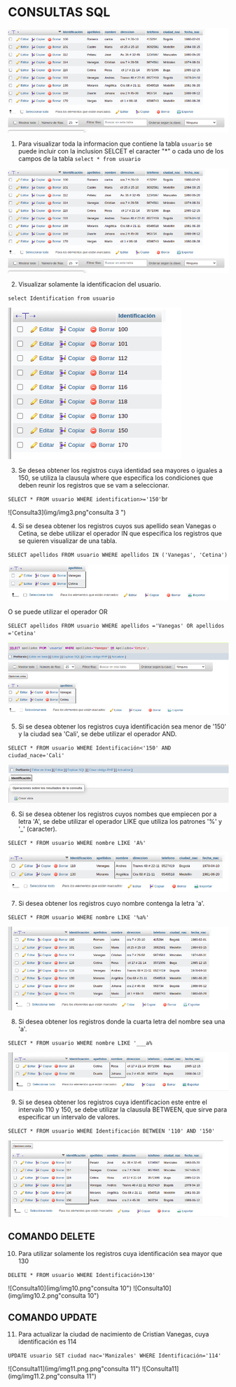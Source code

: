 # CONSULTAS SQL

![tabla_usuario](img/img1.png "Tabla usuario")

1. Para visualizar toda la informacion que contiene la tabla `usuario` se puede incluir con la inclusion SELCET el caracter "*" o cada uno de los campos de la tabla
`select * from usuario`

![consulta1](img/img1.png "consulta 1")

2. Visualizar solamente la identificacion del usuario.

`select Identification from usuario`

![consulta2](img/img2.png "consulta 2")

3. Se desea obtener los registros cuya identidad sea mayores o iguales a 150, se utiliza la clausula where que especifica los condiciones que deben reunir los registros que se vam a seleccionar.

`SELECT * FROM usuario WHERE identification>='150'`br

![Consulta3](img/img3.png"consulta 3 ")

4. Si se desea obtener los registros cuyos sus apellido sean Vanegas o Cetina, se debe utilizar el operador IN que especifica los registros que se quieren visualizar de una tabla.

`SELECT apellidos FROM usuario WHERE apellidos IN ('Vanegas', 'Cetina')`

![Consulta4](img/img4.png "consulta 4 ")

O se puede utilizar el operador OR

`SELECT apellidos FROM usuario WHERE apellidos ='Vanegas' OR apellidos ='Cetina'`

![Consulta4](img/img4.2.png "consulta 4 pero con OR")


5. Si se desea obtener los registros cuya identificación sea menor de '150' y la ciudad sea 'Cali', se debe utilizar el operador AND.

`SELECT * FROM usuario WHERE Identificación<'150' AND ciudad_nace='Cali'`

![Consulta5](img/img5.png "consulta 5")

6. Si se desea obtener los registros cuyos nombes que empiecen por a letra 'A', se debe utilizar el operador LIKE que utiliza los patrones '%' y '_' (caracter).

`SELECT * FROM usuario WHERE nombre LIKE 'A%'`

![Consulta6](img/img6.png "consulta 6")

7. Si desea obtener los registros cuyo nombre contenga la letra 'a'.

`SELECT * FROM usuario WHERE nombre LIKE '%a%'`

![Consulta7](img/img7.png "consulta 7")

8. Si desea obtener los registros donde la cuarta letra del nombre sea una 'a'.

`SELECT * FROM usuario WHERE nombre LIKE '___a%`

![Consulta8](img/img8.png "consulta 8")

9. Si se desea obtener los registros cuya identificacion este entre el intervalo 110 y 150, se debe utilizar la clausula BETWEEN, que sirve para especificar un intervalo de valores.

`SELECT * FROM usuario WHERE Identificación BETWEEN '110' AND '150'`

![Consulta9](img/img9.png "consulta 9")

## COMANDO DELETE

10. Para utilizar solamente los registros cuya identificación sea mayor que 130

`DELETE * FROM usuario WHERE Identificación>130'`

![Consulta10](img/img10.png"consulta 10")
![Consulta10](img/img10.2.png"consulta 10")

## COMANDO UPDATE
11. Para actualizar la ciudad de nacimiento de Cristian Vanegas, cuya identificación es 114

`UPDATE usuario SET ciudad nac='Manizales' WHERE Identificación='114'`

![Consulta11](img/img11.png.png"consulta 11")
![Consulta11](img/img11.2.png"consulta 11")